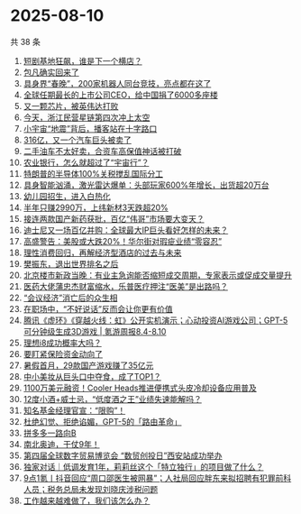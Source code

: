 # 2025-08-10

共 38 条

<!-- BEGIN 36KR -->
<!-- 最后更新时间 2025-08-10 10:58:42 +0800 -->
1. [短剧基地狂飙，谁是下一个横店？](https://36kr.com/p/3414278770838913)
1. [包凡确实回来了](https://36kr.com/p/3415107290779264)
1. [具身界“春晚”，200家机器人同台竞技，亮点都在这了](https://36kr.com/p/3415061751795079)
1. [全球任期最长的上市公司CEO，给中国捐了6000多座楼](https://36kr.com/p/3415058108206468)
1. [又一颗芯片，被英伟达打败](https://36kr.com/p/3414981276290441)
1. [今天，浙江民营星链第四次冲上太空](https://36kr.com/p/3415261230206595)
1. [小宇宙“地震”背后，播客站在十字路口](https://36kr.com/p/3415042877263488)
1. [316亿，又一个汽车巨头被卖了](https://36kr.com/p/3414984831864450)
1. [二手油车不太好卖，合资车高保值神话被打破](https://36kr.com/p/3414154410561160)
1. [农业银行，怎么就超过了“宇宙行”？](https://36kr.com/p/3414911622139270)
1. [特朗普的半导体100%关税搅乱国际分工](https://36kr.com/p/3414880098995588)
1. [具身智能汹涌，激光雷达爆单：头部玩家600%年增长，出货超20万台](https://36kr.com/p/3414141455109507)
1. [幼儿园招生，进入白热化](https://36kr.com/p/3414278267162245)
1. [半年只赚2990万，上纬新材3天跌超20%](https://36kr.com/p/3414154596552065)
1. [接连两款国产新药获批，百亿“伟哥”市场要大变天？](https://36kr.com/p/3414855145819527)
1. [迪士尼又一场百亿并购：全球最大IP巨头看好怎样的未来？](https://36kr.com/p/3414326265957765)
1. [高盛警告：美股或大跌20%！华尔街对瑕疵业绩“零容忍”](https://36kr.com/p/3414845216263810)
1. [理性消费回归，再解经济型酒店的过去与未来](https://36kr.com/p/3414262079052164)
1. [樊振东，退出世界排名之后](https://36kr.com/p/3414319759675014)
1. [北京楼市新政当晚：有业主急询能否缩短成交周期，专家表示或促成交量提升](https://36kr.com/p/3414372744760704)
1. [医药大佬蒲忠杰财富缩水，乐普医疗押注“医美”是出路吗？](https://36kr.com/p/3414317568923780)
1. [“会议经济”消亡后的众生相](https://36kr.com/p/3415309866290825)
1. [在职场中，“不好说话”反而会让你更有价值](https://36kr.com/p/3391506601773193)
1. [腾讯《虚环》《穿越火线：虹》公开实机演示；心动投资AI游戏公司；GPT-5可分钟级生成3D游戏 | 氪游周报8.4-8.10](https://36kr.com/p/3416314590711425)
1. [理想i8成功概率大吗？](https://36kr.com/p/3415498482929031)
1. [要盯紧保险资金动向了](https://36kr.com/p/3415551660821892)
1. [暑假首月，29款国产游戏赚了35亿元](https://36kr.com/p/3415319052930437)
1. [中小美妆从巨头口中夺食，成了TOP1？](https://36kr.com/p/3415552524324227)
1. [1100万美元融资！Cooler Heads推进便携式头皮冷却设备应用普及](https://36kr.com/p/3416268332764553)
1. [12度小酒+威士忌，“低度酒之王”业绩失速能解吗？](https://36kr.com/p/3415388212612481)
1. [知名基金经理官宣：“限购”！](https://36kr.com/p/3415403072277895)
1. [杜绝幻觉、拒绝谄媚，GPT-5的「路由革命」](https://36kr.com/p/3414259316264585)
1. [拼多多一路向B](https://36kr.com/p/3414187461529217)
1. [南北奥迪，干仗9年！](https://36kr.com/p/3414173167832704)
1. [第四届全球数字贸易博览会 “数贸创投日”西安站成功举办](https://36kr.com/p/3414080477351300)
1. [独家对话｜低调发育1年，莉莉丝这个「特立独行」的项目做了什么？](https://36kr.com/p/3414226795056521)
1. [9点1氪丨抖音回应“周口邵医生被网暴”；人社局回应胖东来拟招聘有犯罪前科人员；税务总局未发现刘晓庆涉税问题](https://36kr.com/p/3414321010625922)
1. [工作越来越难做了，我们该怎么办？](https://36kr.com/p/3387168030146049)
<!-- END 36KR -->